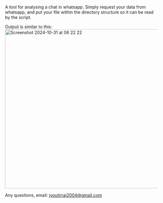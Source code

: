 A tool for analysing a chat in whatsapp. Simply request your data from whatsapp, and put your file within the directory structure so it can be read by the script.

Output is similar to this:
<img width="524" alt="Screenshot 2024-10-31 at 06 22 22" src="https://github.com/user-attachments/assets/0931274e-6865-4483-bc94-4cd606c70402">

Any questions, email:
jyoutirraj2004@gmail.com
